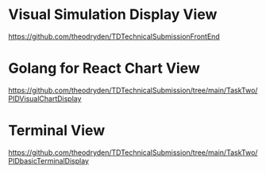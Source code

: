 # Visual Simulation Display View
https://github.com/theodryden/TDTechnicalSubmissionFrontEnd

# Golang for React Chart View 
https://github.com/theodryden/TDTechnicalSubmission/tree/main/TaskTwo/PIDVisualChartDisplay

# Terminal View
https://github.com/theodryden/TDTechnicalSubmission/tree/main/TaskTwo/PIDbasicTerminalDisplay
